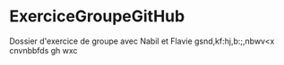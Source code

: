 # ExerciceGroupeGitHub
Dossier d'exercice de groupe avec Nabil et Flavie
gsnd,kf:hj,b:;,nbwv<x cnvnbbfds gh wxc
